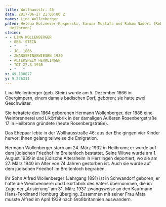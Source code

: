 ```yaml
---
title: Wollhausstr. 46
date: 2017-06-27 21:00:00 Z
names: Lina Wollenberger
paten: Helena Holzmeier-Kasperski, Sarwar Mustafa und Raham Naderi (Robert-Mayer-Gymnasium
  Heilbronn)
steine:
- - LINA WOLLENBERGER
  - GEB. STEIN
  - "    "
  - JG. 1866
  - ZWANGSEINGEWIESEN 1939
  - ALTERSHEIM HERRLINGEN
  - TOT 27.3.1940
  - "   "
x: 49.138877
y: 9.226311
---
```


Lina Wollenberger (geb. Stein) wurde am 5. Dezember 1866 in Obergimpern, einem damals badischen Dorf, geboren; sie hatte zwei Geschwister.

Sie heiratete den 1864 geborenen Hermann Wollenberger, der 1888 eine Weinbrennerei und Likörfabrik in der damaligen Äußeren Rosenbergstraße 17 in Heilbronn gründete (heute Rosenbergstraße).

Das Ehepaar lebte in der Wollhausstraße 46; aus der Ehe gingen vier Kinder hervor; ihnen gelang teilweise die Emigration.

Hermann Wollenberger starb am 24. März 1932 in Heilbronn; er wurde auf dem jüdischen Friedhof im Breitenloch bestattet. Seine Witwe wurde am 1. August 1939 in das jüdische Altersheim in Herrlingen deportiert, wo sie am 27. März 1940 im Alter von 74 Jahren gestorben ist. Auch sie wurde auf dem jüdischen Friedhof im Breitenloch begraben.

Ihr Sohn Alfred Wollenberger (Jahrgang 1891) ist in Schwandorf geboren; er hatte die Weinbrennerei und Likörfabrik des Vaters übernommen, die im Zuge der „Arisierung“ am 31. März 1937 zwangsweise an den Kaufmann Hans-Ferdinand Homburg überging. Zusammen mit seiner Frau Mata musste Alfred im April 1939 nach Großbritannien auswandern.